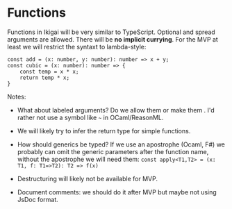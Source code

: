 # Functions

Functions in Ikigai will be very similar to TypeScript. Optional and spread arguments are allowed. There will be **no implicit currying**. For the MVP at least we will restrict the syntaxt to lambda-style:

```
const add = (x: number, y: number): number => x + y;
const cubic = (x: number): number => {
    const temp = x * x;
    return temp * x;
}
```

Notes:

- What about labeled arguments? Do we allow them or make them . I'd rather not use a symbol like `~` in OCaml/ReasonML.

- We will likely try to infer the return type for simple functions.

- How should generics be typed? If we use an apostrophe (Ocaml, F#) we probably can omit the generic parameters after the function name, without the apostrophe we will need them: `const apply<T1,T2> = (x: T1, f: T1=>T2): T2 => f(x)`

- Destructuring will likely not be available for MVP.

- Document comments: we should do it after MVP but maybe not using JsDoc format.